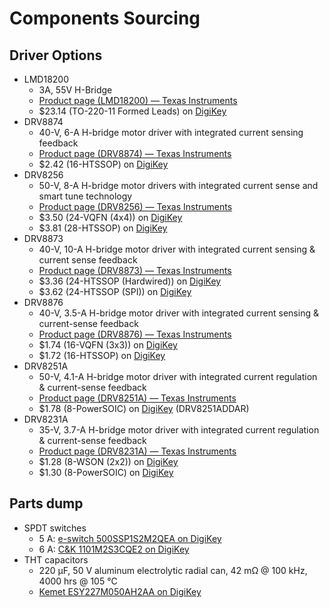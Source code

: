 # Components Sourcing

## Driver Options

- LMD18200
  - 3A, 55V H-Bridge
  - [Product page (LMD18200) — Texas Instruments](https://www.ti.com/product/LMD18200)
  - $23.14 (TO-220-11 Formed Leads) on [DigiKey](https://www.digikey.ca/en/products/detail/texas-instruments/LMD18200T-NOPB/148219)
- DRV8874
  - 40-V, 6-A H-bridge motor driver with integrated current sensing feedback
  - [Product page (DRV8874) — Texas Instruments](https://www.ti.com/product/DRV8874)
  - $2.42 (16-HTSSOP) on [DigiKey](https://www.digikey.ca/en/products/detail/texas-instruments/DRV8874PWPR/11502339)
- DRV8256
  - 50-V, 8-A H-bridge motor drivers with integrated current sense and smart tune technology
  - [Product page (DRV8256) — Texas Instruments](https://www.ti.com/product/DRV8256)
  - $3.50 (24-VQFN (4x4)) on [DigiKey](https://www.digikey.ca/en/products/detail/texas-instruments/DRV8256ERGER/13627083)
  - $3.81 (28-HTSSOP) on [DigiKey](https://www.digikey.ca/en/products/detail/texas-instruments/DRV8256EPWPR/15856968)
- DRV8873
  - 40-V, 10-A H-bridge motor driver with integrated current sensing & current sense feedback
  - [Product page (DRV8873) — Texas Instruments](https://www.ti.com/product/DRV8873)
  - $3.36 (24-HTSSOP (Hardwired)) on [DigiKey](https://www.digikey.ca/en/products/detail/texas-instruments/DRV8873HPWPR/9861442)
  - $3.62 (24-HTSSOP (SPI)) on [DigiKey](https://www.digikey.ca/en/products/detail/texas-instruments/DRV8873SPWPR/9861443)
- DRV8876
  - 40-V, 3.5-A H-bridge motor driver with integrated current sensing & current-sense feedback
  - [Product page (DRV8876) — Texas Instruments](https://www.ti.com/product/DRV8876)
  - $1.74 (16-VQFN (3x3)) on [DigiKey](https://www.digikey.ca/en/products/detail/texas-instruments/DRV8876RGTR/11308784)
  - $1.72 (16-HTSSOP) on [DigiKey](https://www.digikey.ca/en/products/detail/texas-instruments/DRV8876PWPR/10270191)
- DRV8251A
  - 50-V, 4.1-A H-bridge motor driver with integrated current regulation & current-sense feedback
  - [Product page (DRV8251A) — Texas Instruments](https://www.ti.com/product/DRV8251A)
  - $1.78 (8-PowerSOIC) on [DigiKey](https://www.digikey.ca/en/products/detail/texas-instruments/DRV8251ADDAR/16182453) (DRV8251ADDAR)
- DRV8231A
  - 35-V, 3.7-A H-bridge motor driver with integrated current regulation & current-sense feedback
  - [Product page (DRV8231A) — Texas Instruments](https://www.ti.com/product/DRV8231A)
  - $1.28 (8-WSON (2x2)) on [DigiKey](https://www.digikey.ca/en/products/detail/texas-instruments/DRV8231ADSGR/15853799)
  - $1.30 (8-PowerSOIC) on [DigiKey](https://www.digikey.ca/en/products/detail/texas-instruments/DRV8231ADDAR/16184255)

## Parts dump

- SPDT switches
  - 5 A: [e-switch 500SSP1S2M2QEA on DigiKey](https://www.digikey.ca/en/products/detail/e-switch/500SSP1S2M2QEA/1803993)
  - 6 A: [C&K 1101M2S3CQE2 on DigiKey](https://www.digikey.ca/en/products/detail/c-k/1101M2S3CQE2/67042)
- THT capacitors
  - 220 µF, 50 V aluminum electrolytic radial can, 42 mΩ @ 100 kHz, 4000 hrs @ 105 °C
  - [Kemet ESY227M050AH2AA on DigiKey](https://www.digikey.ca/en/products/detail/kemet/ESY227M050AH2AA/2712529)
